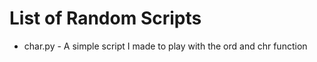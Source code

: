 # List of Random Scripts

- char.py       - A simple script I made to play with the ord and chr function